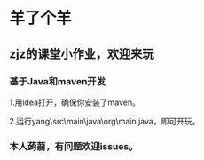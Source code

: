 # 羊了个羊

## zjz的课堂小作业，欢迎来玩

### 基于Java和maven开发

1.用idea打开，确保你安装了maven。

2.运行yang\src\main\java\org\main.java，即可开玩。

### 本人蒟蒻，有问题欢迎issues。
